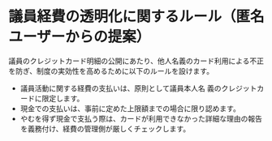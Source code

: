 # 議員経費の透明化に関するルール（匿名ユーザーからの提案）

議員のクレジットカード明細の公開にあたり、他人名義のカード利用による不正を防ぎ、制度の実効性を高めるために以下のルールを設けます。

*   議員活動に関する経費の支払いは、原則として議員本人名
義のクレジットカードに限定します。
*   現金での支払いは、事前に定めた上限額までの場合に限り認めます。
*   やむを得ず現金で支払う際は、カードが利用できなかった詳細な理由の報告を義務付け、経費の管理側が厳しくチェックします。
